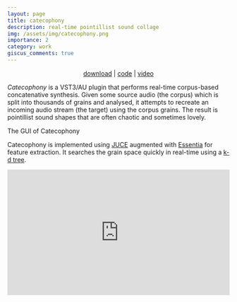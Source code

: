 ```yaml
---
layout: page
title: catecophony
description: real-time pointillist sound collage
img: /assets/img/catecophony.png
importance: 2
category: work
giscus_comments: true
---
```


<p style="text-align: center;">
<a href="https://github.com/ben-hayes/catecophony/releases/tag/v0.0.1-alpha">download</a> |
<a href="https://github.com/ben-hayes/catecophony/">code</a> |
<a href="https://vimeo.com/415074832">video</a></p>

_Catecophony_ is a VST3/AU plugin that performs real-time corpus-based concatenative synthesis. Given some source audio (the corpus) which is split into thousands of grains and analysed, it attempts to recreate an incoming audio stream (the target) using the corpus grains. The result is pointillist sound shapes that are often chaotic and sometimes lovely.

<div class="row">
    <div class="col-sm mt-3 mt-md-0">
        <img class="img-fluid rounded z-depth-1" src="{{ '/assets/img/catecophony.png' | relative_url }}" alt="" title="Catecophony interface"/>
    </div>
</div>
<div class="caption">
    The GUI of Catecophony
</div>

Catecophony is implemented using <a href="https://juce.com/">JUCE</a> augmented with <a href="https://essentia.upf.edu/">Essentia</a> for feature extraction. It searches the grain space quickly in real-time using a <a href="https://en.wikipedia.org/wiki/K-d_tree">k-d tree</a>.

<div style="padding:56.25% 0 0 0;position:relative;"><iframe src="https://player.vimeo.com/video/415074832?title=0&byline=0&portrait=0" style="position:absolute;top:0;left:0;width:100%;height:100%;" frameborder="0" allow="autoplay; fullscreen; picture-in-picture" allowfullscreen></iframe></div><script src="https://player.vimeo.com/api/player.js"></script>
